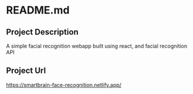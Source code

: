# README.md

## Project Description

A simple facial recognition webapp built using react, and facial recognition API

## Project Url

https://smartbrain-face-recognition.netlify.app/
